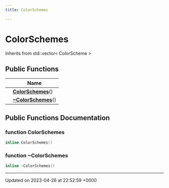 ```yaml
---
title: ColorSchemes

---
```


# ColorSchemes





Inherits from std::vector< ColorScheme >

## Public Functions

|                | Name           |
| -------------- | -------------- |
| | **[ColorSchemes](../Classes/classColorSchemes.md#function-colorschemes)**() |
| | **[~ColorSchemes](../Classes/classColorSchemes.md#function-~colorschemes)**() |

## Public Functions Documentation

### function ColorSchemes

```cpp
inline ColorSchemes()
```


### function ~ColorSchemes

```cpp
inline ~ColorSchemes()
```


-------------------------------

Updated on 2023-04-26 at 22:52:59 +0000